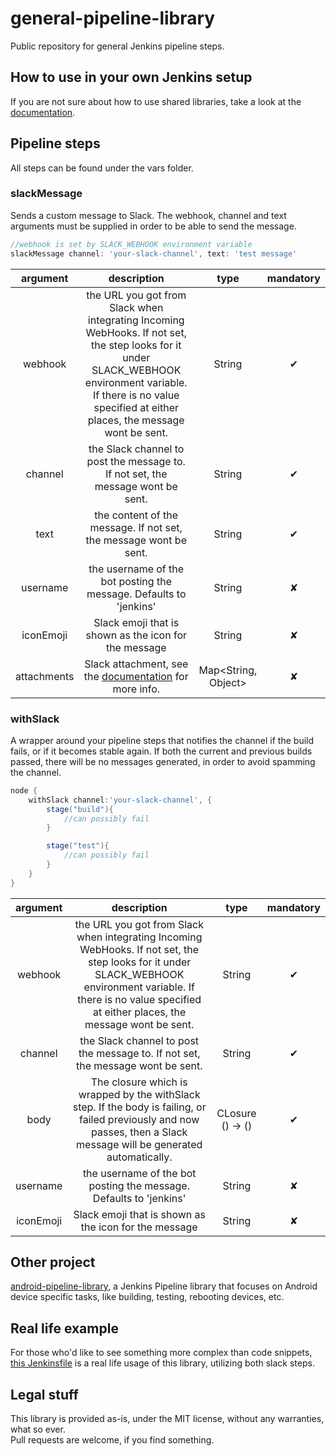 # general-pipeline-library
Public repository for general Jenkins pipeline steps.

## How to use in your own Jenkins setup
If you are not sure about how to use shared libraries, take a look at the [documentation](https://jenkins.io/doc/book/pipeline/shared-libraries/#using-libraries).

## Pipeline steps
All steps can be found under the vars folder.

### slackMessage
Sends a custom message to Slack. The webhook, channel and text arguments must be supplied in order to be able to send the message.
```groovy
//webhook is set by SLACK_WEBHOOK environment variable
slackMessage channel: 'your-slack-channel', text: 'test message'
```
| argument      | description                                    | type      | mandatory |
| :-:           | :-:                                            | :-:       | :-:       |
| webhook       | the URL you got from Slack when integrating Incoming WebHooks. If not set, the step looks for it under SLACK_WEBHOOK environment variable. If there is no value specified at either places, the message wont be sent. | String    | ✔         |
| channel       | the Slack channel to post the message to. If not set, the message wont be sent.       | String    | ✔ |
| text          | the content of the message.  If not set, the message wont be sent.  | String | ✔ |
| username      | the username of the bot posting the message. Defaults to 'jenkins' | String | ✘ |
| iconEmoji     | Slack emoji that is shown as the icon for the message | String | ✘ |
| attachments   | Slack attachment, see the [documentation](https://api.slack.com/docs/message-attachments) for more info. | Map<String, Object> | ✘ |

### withSlack
A wrapper around your pipeline steps that notifies the channel if the build fails, or if it becomes stable again. If both the current and previous builds passed, there will be no messages generated, in order to avoid spamming the channel.
```groovy
node {
    withSlack channel:'your-slack-channel', {
        stage("build"){
            //can possibly fail
        }

        stage("test"){
            //can possibly fail
        }
    }
}
```
| argument      | description                                    | type      | mandatory |
| :-:           | :-:                                            | :-:       | :-:       |
| webhook       | the URL you got from Slack when integrating Incoming WebHooks. If not set, the step looks for it under SLACK_WEBHOOK environment variable. If there is no value specified at either places, the message wont be sent. | String    | ✔         |
| channel       | the Slack channel to post the message to. If not set, the message wont be sent.       | String    | ✔ |
| body          | The closure which is wrapped by the withSlack step. If the body is failing, or failed previously and now passes, then a Slack message will be generated automatically. | CLosure () -> () |  ✔
| username      | the username of the bot posting the message. Defaults to 'jenkins' | String | ✘ |
| iconEmoji     | Slack emoji that is shown as the icon for the message | String | ✘ |


## Other project
[android-pipeline-library](https://github.com/pjozsef/android-pipeline-library), a Jenkins Pipeline library that focuses on Android device specific tasks, like building, testing, rebooting devices, etc.


## Real life example
For those who'd like to see something more complex than code snippets, [this Jenkinsfile](https://github.com/emartech/android-mobile-engage-sdk/blob/master/Jenkinsfile) is a real life usage of this library, utilizing both slack steps.


## Legal stuff
This library is provided as-is, under the MIT license, without any warranties, what so ever.<br>
Pull requests are welcome, if you find something.
